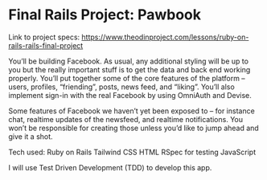 # Final Rails Project: Pawbook


Link to project specs:
https://www.theodinproject.com/lessons/ruby-on-rails-rails-final-project

You’ll be building Facebook. As usual, any additional styling will be up to you but the really important stuff is to get the data and back end working properly. You’ll put together some of the core features of the platform – users, profiles, “friending”, posts, news feed, and “liking”. You’ll also implement sign-in with the real Facebook by using OmniAuth and Devise.

Some features of Facebook we haven’t yet been exposed to – for instance chat, realtime updates of the newsfeed, and realtime notifications. You won’t be responsible for creating those unless you’d like to jump ahead and give it a shot.

Tech used:
Ruby on Rails
Tailwind CSS
HTML
RSpec for testing
JavaScript

I will use Test Driven Development (TDD) to develop this app.


